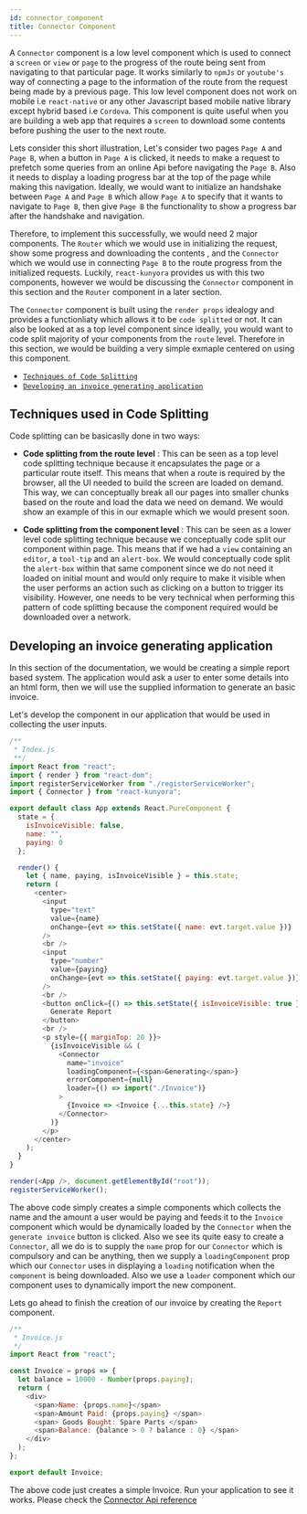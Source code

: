 ```yaml
---
id: connector_component
title: Connector Component
---
```


A `Connector` component is a low level component which is used to connect a `screen` or `view` or `page` to the progress of the route being sent from navigating to that particular page. It works similarly to `npmJs` or `youtube's` way of connecting a page to the information of the route from the request being made by a previous page. This low level component does not work on mobile i.e `react-native` or any other Javascript based mobile native library except hybrid based i.e `Cordova`. This component is quite useful when you are building a web app that requires a `screen` to download some contents before pushing the user to the next route.

Lets consider this short illustration, Let's consider two pages `Page A` and `Page B`, when a button in `Page A` is clicked, it needs to make a request to prefetch some queries from an online Api before navigating the `Page B`. Also it needs to display a loading progress bar at the top of the page while making this navigation. Ideally, we would want to initialize an handshake between `Page A` and `Page B` which allow `Page A` to specify that it wants to navigate to `Page B`, then give `Page B` the functionality to show a progress bar after the handshake and navigation.

Therefore, to implement this successfully, we would need 2 major components. The `Router` which we would use in initializing the request, show some progress and downloading the contents , and the `Connector` which we would use in connecting `Page B` to the route progress from the initialized requests. Luckily, `react-kunyora` provides us with this two components, however we would be discussing the `Connector` component in this section and the `Router` component in a later section.

The `Connector` component is built using the `render props` idealogy and provides a functionliaty which allows it to be `code splitted` or not. It can also be looked at as a top level component since ideally, you would want to code split majority of your components from the `route` level. Therefore in this section, we would be building a very simple exmaple centered on using this component.

* [`Techniques of Code Splitting`](connector_component.md#techniques-used-in-code-splitting)
* [`Developing an invoice generating application`](connector_component.md#developing-an-invoice-generating-application)

## Techniques used in Code Splitting

Code splitting can be basicaslly done in two ways:

* **Code splitting from the route level** : This can be seen as a top level code splitting technique because it encapsulates the page or a particular route itself. This means that when a route is required by the browser, all the UI needed to build the screen are loaded on demand. This way, we can conceptually break all our pages into smaller chunks based on the route and load the data we need on demand. We would show an example of this in our exmaple which we would present soon.

* **Code splitting from the component level** : This can be seen as a lower level code splitting technique because we conceptually code split our component within page. This means that if we had a `view` containing an `editor`, a `tool-tip` and an `alert-box`. We would conceptually code split the `alert-box` within that same component since we do not need it loaded on initial mount and would only require to make it visible when the user performs an action such as clicking on a button to trigger its visibility. However, one needs to be very technical when performing this pattern of code splitting because the component required would be downloaded over a network.

## Developing an invoice generating application

In this section of the documentation, we would be creating a simple report based system. The application would ask a user to enter some details into an html form, then we will use the supplied information to generate an basic invoice.

Let's develop the component in our application that would be used in collecting the user inputs.

```javascript
/**
 * Index.js
 **/
import React from "react";
import { render } from "react-dom";
import registerServiceWorker from "./registerServiceWorker";
import { Connector } from "react-kunyora";

export default class App extends React.PureComponent {
  state = {
    isInvoiceVisible: false,
    name: "",
    paying: 0
  };

  render() {
    let { name, paying, isInvoiceVisible } = this.state;
    return (
      <center>
        <input
          type="text"
          value={name}
          onChange={evt => this.setState({ name: evt.target.value })}
        />
        <br />
        <input
          type="number"
          value={paying}
          onChange={evt => this.setState({ paying: evt.target.value })}
        />
        <br />
        <button onClick={() => this.setState({ isInvoiceVisible: true })}>
          Generate Report
        </button>
        <br />
        <p style={{ marginTop: 20 }}>
          {isInvoiceVisible && (
            <Connector
              name="invoice"
              loadingComponent={<span>Generating</span>}
              errorComponent={null}
              loader={() => import("./Invoice")}
            >
              {Invoice => <Invoice {...this.state} />}
            </Connector>
          )}
        </p>
      </center>
    );
  }
}

render(<App />, document.getElementById("root"));
registerServiceWorker();
```

The above code simply creates a simple components which collects the name and the amount a user would be paying and feeds it to the `Invoice` component which would be dynamically loaded by the `Connector` when the `generate invoice` button is clicked. Also we see its quite easy to create a `Connector`, all we do is to supply the `name` prop for our `Connector` which is compulsory and can be anything, then we supply a `loadingComponent` prop which our `Connector` uses in displaying a `loading` notification when the `component` is being downloaded. Also we use a `loader` component which our component uses to dynamically import the new component.

Lets go ahead to finish the creation of our invoice by creating the `Report` component.

```javascript
/**
 * Invoice.js
 */
import React from "react";

const Invoice = props => {
  let balance = 10000 - Number(props.paying);
  return (
    <div>
      <span>Name: {props.name}</span>
      <span>Amount Paid: {props.paying} </span>
      <span> Goods Bought: Spare Parts </span>
      <span>Balance: {balance > 0 ? balance : 0} </span>
    </div>
  );
};

export default Invoice;
```

The above code just creates a simple Invoice. Run your application to see it works. Please check the [Connector Api reference](connector_component_api_overview.md)
